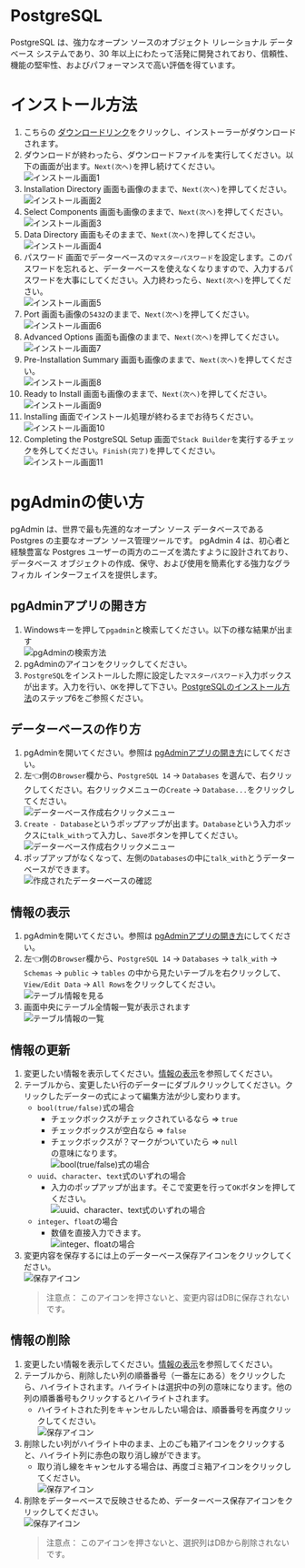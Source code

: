 # PostgreSQL
PostgreSQL は、強力なオープン ソースのオブジェクト リレーショナル データベース システムであり、30 年以上にわたって活発に開発されており、信頼性、機能の堅牢性、およびパフォーマンスで高い評価を得ています。


# インストール方法
1. こちらの [ダウンロードリンク](https://get.enterprisedb.com/postgresql/postgresql-14.5-1-windows-x64.exe)をクリックし、インストーラーがダウンロードされます。
2. ダウンロードが終わったら、ダウンロードファイルを実行してください。以下の画面が出ます。`Next(次へ)`を押し続けてください。  
   ![インストール画面1](./images/pg/ins1.png)  
3. Installation Directory 画面も画像のままで、`Next(次へ)`を押してください。  
   ![インストール画面2](./images/pg/ins2.png)
4. Select Components 画面も画像のままで、`Next(次へ)`を押してください。  
   ![インストール画面3](./images/pg/ins3.png)
5. Data Directory 画面もそのままで、`Next(次へ)`を押してください。  
   ![インストール画面4](./images/pg/ins4.png)
6. パスワード 画面でデーターベースの`マスターパスワード`を設定します。このパスワードを忘れると、データーベースを使えなくなりますので、入力するパスワードを大事にしてください。入力終わったら、`Next(次へ)`を押してください。  
   ![インストール画面5](./images/pg/ins5.png)
7. Port 画面も画像の`5432`のままで、`Next(次へ)`を押してください。  
   ![インストール画面6](./images/pg/ins6.png)
8. Advanced Options 画面も画像のままで、`Next(次へ)`を押してください。  
   ![インストール画面7](./images/pg/ins7.png)
9. Pre-Installation Summary 画面も画像のままで、`Next(次へ)`を押してください。  
   ![インストール画面8](./images/pg/ins8.png)
10. Ready to Install 画面も画像のままで、`Next(次へ)`を押してください。  
   ![インストール画面9](./images/pg/ins9.png)
11. Installing 画面でインストール処理が終わるまでお待ちください。  
   ![インストール画面10](./images/pg/ins10.png)
12. Completing the PostgreSQL Setup 画面で`Stack Builder`を実行するチェックを外してください。`Finish(完了)`を押してください。  
   ![インストール画面11](./images/pg/ins11.png)


# pgAdminの使い方
pgAdmin は、世界で最も先進的なオープン ソース データベースである Postgres の主要なオープン ソース管理ツールです。 pgAdmin 4 は、初心者と経験豊富な Postgres ユーザーの両方のニーズを満たすように設計されており、データベース オブジェクトの作成、保守、および使用を簡素化する強力なグラフィカル インターフェイスを提供します。   
## pgAdminアプリの開き方
1. Windowsキーを押して`pgadmin`と検索してください。以下の様な結果が出ます    
   ![pgAdminの検索方法](./images/pg/pgadmin/search_pgadmin.png)
2. pgAdminのアイコンをクリックしてください。
3. `PostgreSQL`をインストールした際に設定した`マスターパスワード`入力ボックスが出ます。入力を行い、`OK`を押して下さい。[PostgreSQLのインストール方法](#インストール方法)のステップ6をご参照ください。

## データーベースの作り方
1. pgAdminを開いてください。参照は [pgAdminアプリの開き方](#pgAdminアプリの開き方)にしてください。
2. 左👈側の`Browser`欄から、`PostgreSQL 14` -> `Databases` を選んで、右クリックしてください。右クリックメニューの`Create` -> `Database...`をクリックしてください。    
   ![データーベース作成右クリックメニュー](./images/pg/pgadmin/create_db1.png)
3. `Create - Database`というポップアップが出ます。`Database`という入力ボックスに`talk_with`って入力し、`Save`ボタンを押してください。
   ![データーベース作成右クリックメニュー](./images/pg/pgadmin/create_db2.png)
4. ポップアップがなくなって、左側の`Databases`の中に`talk_with`とうデーターベースができます。    
   ![作成されたデーターベースの確認](./images/pg/pgadmin/create_db3.png)

## 情報の表示
1. pgAdminを開いてください。参照は [pgAdminアプリの開き方](#pgAdminアプリの開き方)にしてください。
2. 左👈側の`Browser`欄から、`PostgreSQL 14` -> `Databases` -> `talk_with` -> `Schemas` -> `public` -> `tables` の中から見たいテーブルを右クリックして、`View/Edit Data` -> `All Rows`をクリックしてください。  
   ![テーブル情報を見る](./images/pg/pgadmin/view_data1.png)
3. 画面中央にテーブル全情報一覧が表示されます    
   ![テーブル情報の一覧](./images/pg/pgadmin/view_data2.png)

## 情報の更新
1. 変更したい情報を表示してください。[情報の表示](#情報の表示)を参照してください。
2. テーブルから、変更したい行のデーターにダブルクリックしてください。クリックしたデーターの式によって編集方法が少し変わります。
   * `bool(true/false)`式の場合
     * チェックボックスがチェックされているなら => `true`
     * チェックボックスが空白なら => `false`
     * チェックボックスが？マークがついていたら => `null`  
      の意味になります。  
      ![`bool(true/false)`式の場合](images/pg/pgadmin/edit_bool_data.png)
   * `uuid`、`character`、`text`式のいずれの場合
     * 入力のポップアップが出ます。そこで変更を行って`OK`ボタンを押してください。  
      ![`uuid`、`character`、`text`式のいずれの場合](images/pg/pgadmin/edit_text_data.png)
   * `integer`、`float`の場合
     * 数値を直接入力できます。  
      ![`integer`、`float`の場合](images/pg/pgadmin/edit_int_data.png)
3. 変更内容を保存するには上のデーターベース保存アイコンをクリックしてください。  
   ![保存アイコン](images/pg/pgadmin/save_data.png)
   > 注意点： このアイコンを押さないと、変更内容はDBに保存されないです。　　

## 情報の削除
1. 変更したい情報を表示してください。[情報の表示](#情報の表示)を参照してください。
2. テーブルから、削除したい列の順番番号（一番左にある）をクリックしたら、ハイライトされます。ハイライトは選択中の列の意味になります。他の列の順番番号もクリックするとハイライトされます。
   * ハイライトされた列をキャンセルしたい場合は、順番番号を再度クリックしてください。  
   ![保存アイコン](images/pg/pgadmin/delete_data1.png)
3. 削除したい列がハイライト中のまま、上のごも箱アイコンをクリックすると、ハイライト列に赤色の取り消し線ができます。
   * 取り消し線をキャンセルする場合は、再度ゴミ箱アイコンをクリックしてください。  
   ![保存アイコン](images/pg/pgadmin/delete_data2.png)
4. 削除をデーターベースで反映させるため、データーベース保存アイコンをクリックしてください。  
   ![保存アイコン](images/pg/pgadmin/delete_data3.png)
   > 注意点： このアイコンを押さないと、選択列はDBから削除されないです。
